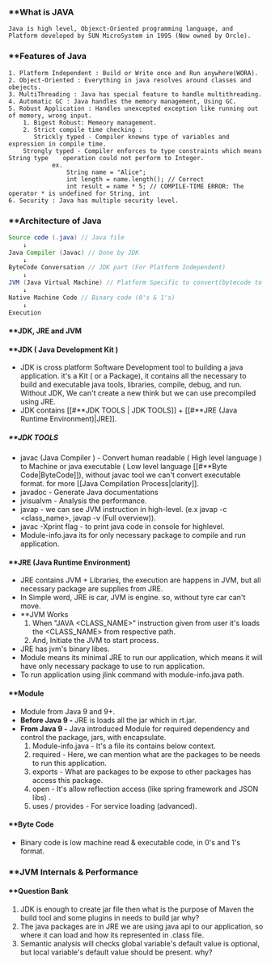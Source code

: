 ### **What is JAVA 

	Java is high level, Objexct-Oriented programming language, and Platform developed by SUN MicroSystem in 1995 (Now owned by Orcle).

### **Features of Java
	1. Platform Independent : Build or Write once and Run anywhere(WORA).
	2. Object-Oriented : Everything in java resolves around classes and obejects.
	3. MultiThreading : Java has special feature to handle multithreading.
	4. Automatic GC : Java handles the memory management, Using GC.
	5. Robust Application : Handles unexcepted exception like running out of memory, wrong input.
		1. Bigest Robust: Memeory management.
		2. Strict compile time checking : 
		   Strickly typed - Compiler knowns type of variables and expression in compile time. 
		Strongly typed - Compiler enforces to type constraints which means String type    operation could not perform to Integer. 
				ex. 
					String name = "Alice";
					int length = name.length(); // Correct
					int result = name * 5; // COMPILE-TIME ERROR: The operator * is undefined for String, int
	6. Security : Java has multiple security level.

### **Architecture of Java 

``` java
Source code (.java) // Java file
	↓
Java Compiler (Javac) // Done by JDK
	↓
ByteCode Conversation // JDK part (For Platform Independent)
	↓
JVM (Java Virtual Machine) // Platform Specific to convert(bytecode to binary code) & execute.
	↓
Native Machine Code // Binary code (0's & 1's)
	↓
Execution
```

#### **JDK, JRE and JVM

#### **JDK ( Java Development Kit )

- JDK is cross platform Software Development tool to building a java application. it's a Kit ( or a Package), it contains all the necessary to build and executable java tools, libraries, compile, debug, and run. Without JDK, We can't create a new think but we can use precompiled using JRE.
- JDK contains [[#**JDK TOOLS | JDK TOOLS]] + [[#**JRE (Java Runtime Environment)|JRE]].

##### **JDK TOOLS
- javac (Java Compiler ) - Convert human readable ( High level language ) to Machine or java executable ( Low level language [[#**Byte Code|ByteCode]]), without javac tool we can't convert executable format. for more [[Java Compilation Process|clarity]].
- javadoc - Generate Java documentations
- jvisualvm - Analysis the performance.
- javap - we can see JVM instruction in high-level. (e.x javap -c <class_name>, javap -v (Full overview)).
- javac -Xprint flag - to print java code in console for highlevel.
- Module-info.java its for only necessary package to compile and run application.

#### **JRE (Java Runtime Environment)
- JRE contains JVM + Libraries, the execution are happens in JVM, but all necessary package are supplies from JRE.
- In Simple word, JRE is car, JVM is engine. so, without tyre car can't move.
- **JVM Works
	1. When "JAVA <CLASS_NAME>" instruction given from user it's loads the <CLASS_NAME> from respective path.
	2. And, Initiate the JVM to start process.
- JRE has jvm's binary libes.
- Module means its minimal JRE to run our application, which means it will have only necessary package to use to run application.
- To run application using jlink command with module-info.java path.

#### **Module
 - Module from Java 9 and 9+.
 - **Before Java 9 -** JRE is loads all the jar which in rt.jar.
 - **From Java 9 -** Java introduced Module for required dependency and control the package, jars, with encapsulate.
	 1. Module-info.java - It's a file its contains below context.
	 2. required - Here, we can mention what are the packages to be needs to run this application.
	 3. exports - What are packages to be expose to other packages has access this package.
	 4. open - It's allow reflection access (like spring framework and JSON libs) .
	 5. uses / provides - For service loading (advanced).
#### **Byte Code 
- Binary code is low machine read & executable code, in 0's and 1's format.
### **JVM Internals & Performance 


#### **Question Bank
1. JDK is enough to create jar file then what is the purpose of Maven the build tool and some plugins in needs to build jar why?
2. The java packages are in JRE we are using java api to our application, so where it can load and how its represented in .class file.
3. Semantic analysis will checks global variable's default value is optional, but local variable's default value should be present. why?
